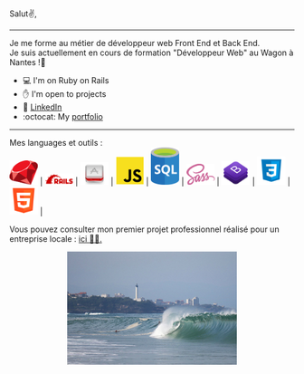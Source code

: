 Salut✌️,

<hr>

Je me forme au métier de développeur web Front End et Back End.<br>
Je suis actuellement en cours de formation "Développeur Web" au Wagon à Nantes !🚋

- 💻 I'm on Ruby on Rails
- ✋ I'm open to projects
- 👤 [LinkedIn](https://www.linkedin.com/in/lucas-vittaz/)
- :octocat: My [portfolio](WIP)  

<hr>

Mes languages et outils : <br>
<img src="https://github.com/Lucas-vittaz/Lucas-Vittaz/blob/main/img/ruby.png" alt="ruby" width="50"/> | <img src="https://github.com/Lucas-vittaz/Lucas-Vittaz/blob/main/img/rails.png" alt="ROR" width="50"/> | <img src="https://github.com/Lucas-vittaz/Lucas-Vittaz/blob/main/img/motion.png" alt="Ruby-Motion " width="50"/> | <img src="https://github.com/Lucas-vittaz/Lucas-Vittaz/blob/main/img/js-icon.png" alt="Javascript" width="50"/> | <img src="https://github.com/Lucas-vittaz/Lucas-Vittaz/blob/main/img/sql.png" alt="SQL" width="50"/> | <img src="https://github.com/Lucas-vittaz/Lucas-Vittaz/blob/main/img/sass.png" alt="SCSS" width="50"/> | <img src="https://github.com/Lucas-vittaz/Lucas-Vittaz/blob/main/img/Bootstrap.png" alt="Bootstrap" width="50"/> | <img src="https://github.com/Lucas-vittaz/Lucas-Vittaz/blob/main/img/css.png" alt="CSS" width="50"/> | <img src="https://github.com/Lucas-vittaz/Lucas-Vittaz/blob/main/img/html.png" alt="HTML" width="50"/> |

Vous pouvez consulter mon premier projet professionnel réalisé pour un entreprise locale : <a href="https://www.jardica.net/">ici 👨‍💻.</a>

<p align="center"> <img src="https://github.com/Lucas-vittaz/Lucas-Vittaz/blob/main/img/cover.jpg" alt="drawing" width="300"/> </p>
<!-- ![Cover](https://github.com/Lucas-vittaz/Lucas-Vittaz/blob/main/img/cover.jpg) -->
<!-- ![Ruby](https://github.com/Lucas-vittaz/Lucas-Vittaz/blob/main/img/ruby.png) -->
